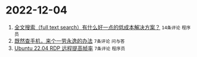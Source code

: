 # 2022-12-04

1. [全文搜索（full text search）有什么好一点的低成本解决方案？](https://www.v2ex.com/t/899924) `14条评论` `程序员`
1. [既然查手机，来个一劳永逸的办法](https://www.v2ex.com/t/899929) `7条评论` `问与答`
1. [Ubuntu 22.04 RDP 远程提高帧率](https://www.v2ex.com/t/899922) `7条评论` `程序员`
